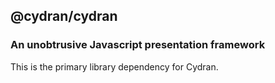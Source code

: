 ## @cydran/cydran

### An unobtrusive Javascript presentation framework

This is the primary library dependency for Cydran.